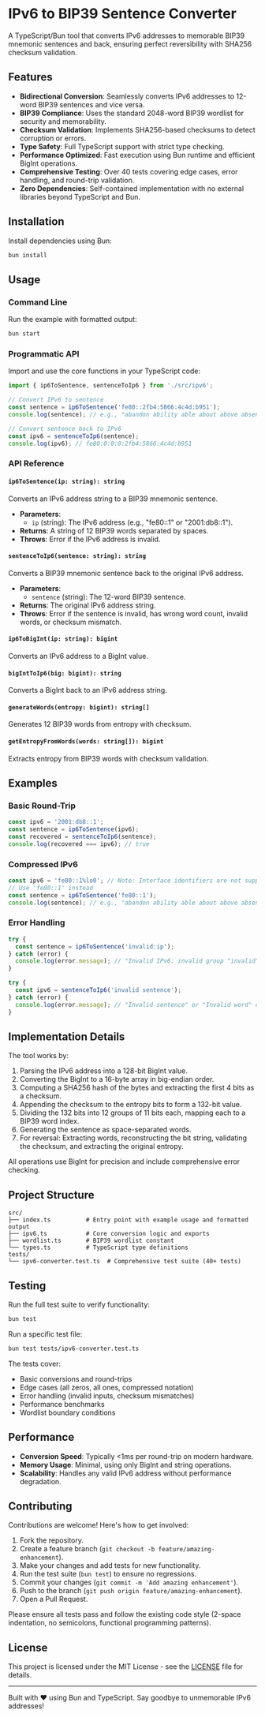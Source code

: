 # IPv6 to BIP39 Sentence Converter

A TypeScript/Bun tool that converts IPv6 addresses to memorable BIP39 mnemonic sentences and back, ensuring perfect reversibility with SHA256 checksum validation.

## Features

- **Bidirectional Conversion**: Seamlessly converts IPv6 addresses to 12-word BIP39 sentences and vice versa.
- **BIP39 Compliance**: Uses the standard 2048-word BIP39 wordlist for security and memorability.
- **Checksum Validation**: Implements SHA256-based checksums to detect corruption or errors.
- **Type Safety**: Full TypeScript support with strict type checking.
- **Performance Optimized**: Fast execution using Bun runtime and efficient BigInt operations.
- **Comprehensive Testing**: Over 40 tests covering edge cases, error handling, and round-trip validation.
- **Zero Dependencies**: Self-contained implementation with no external libraries beyond TypeScript and Bun.

## Installation

Install dependencies using Bun:

```bash
bun install
```

## Usage

### Command Line

Run the example with formatted output:

```bash
bun start
```

### Programmatic API

Import and use the core functions in your TypeScript code:

```typescript
import { ip6ToSentence, sentenceToIp6 } from './src/ipv6';

// Convert IPv6 to sentence
const sentence = ip6ToSentence('fe80::2fb4:5866:4c4d:b951');
console.log(sentence); // e.g., "abandon ability able about above absent absorb abstract absurd abuse access accident"

// Convert sentence back to IPv6
const ipv6 = sentenceToIp6(sentence);
console.log(ipv6); // fe80:0:0:0:2fb4:5866:4c4d:b951
```

### API Reference

#### `ip6ToSentence(ip: string): string`

Converts an IPv6 address string to a BIP39 mnemonic sentence.

- **Parameters**:
  - `ip` (string): The IPv6 address (e.g., "fe80::1" or "2001:db8::1").
- **Returns**: A string of 12 BIP39 words separated by spaces.
- **Throws**: Error if the IPv6 address is invalid.

#### `sentenceToIp6(sentence: string): string`

Converts a BIP39 mnemonic sentence back to the original IPv6 address.

- **Parameters**:
  - `sentence` (string): The 12-word BIP39 sentence.
- **Returns**: The original IPv6 address string.
- **Throws**: Error if the sentence is invalid, has wrong word count, invalid words, or checksum mismatch.

#### `ip6ToBigInt(ip: string): bigint`

Converts an IPv6 address to a BigInt value.

#### `bigIntToIp6(big: bigint): string`

Converts a BigInt back to an IPv6 address string.

#### `generateWords(entropy: bigint): string[]`

Generates 12 BIP39 words from entropy with checksum.

#### `getEntropyFromWords(words: string[]): bigint`

Extracts entropy from BIP39 words with checksum validation.

## Examples

### Basic Round-Trip

```typescript
const ipv6 = '2001:db8::1';
const sentence = ip6ToSentence(ipv6);
const recovered = sentenceToIp6(sentence);
console.log(recovered === ipv6); // true
```

### Compressed IPv6

```typescript
const ipv6 = 'fe80::1%lo0'; // Note: Interface identifiers are not supported
// Use 'fe80::1' instead
const sentence = ip6ToSentence('fe80::1');
console.log(sentence); // e.g., "abandon ability able about above absent absorb abstract absurd abuse access accident"
```

### Error Handling

```typescript
try {
  const sentence = ip6ToSentence('invalid:ip');
} catch (error) {
  console.log(error.message); // "Invalid IPv6: invalid group "invalid""
}

try {
  const ipv6 = sentenceToIp6('invalid sentence');
} catch (error) {
  console.log(error.message); // "Invalid sentence" or "Invalid word" or "Checksum invalid"
}
```

## Implementation Details

The tool works by:

1. Parsing the IPv6 address into a 128-bit BigInt value.
2. Converting the BigInt to a 16-byte array in big-endian order.
3. Computing a SHA256 hash of the bytes and extracting the first 4 bits as a checksum.
4. Appending the checksum to the entropy bits to form a 132-bit value.
5. Dividing the 132 bits into 12 groups of 11 bits each, mapping each to a BIP39 word index.
6. Generating the sentence as space-separated words.
7. For reversal: Extracting words, reconstructing the bit string, validating the checksum, and extracting the original entropy.

All operations use BigInt for precision and include comprehensive error checking.

## Project Structure

```
src/
├── index.ts          # Entry point with example usage and formatted output
├── ipv6.ts           # Core conversion logic and exports
├── wordlist.ts       # BIP39 wordlist constant
└── types.ts          # TypeScript type definitions
tests/
└── ipv6-converter.test.ts  # Comprehensive test suite (40+ tests)
```

## Testing

Run the full test suite to verify functionality:

```bash
bun test
```

Run a specific test file:

```bash
bun test tests/ipv6-converter.test.ts
```

The tests cover:
- Basic conversions and round-trips
- Edge cases (all zeros, all ones, compressed notation)
- Error handling (invalid inputs, checksum mismatches)
- Performance benchmarks
- Wordlist boundary conditions

## Performance

- **Conversion Speed**: Typically <1ms per round-trip on modern hardware.
- **Memory Usage**: Minimal, using only BigInt and string operations.
- **Scalability**: Handles any valid IPv6 address without performance degradation.

## Contributing

Contributions are welcome! Here's how to get involved:

1. Fork the repository.
2. Create a feature branch (`git checkout -b feature/amazing-enhancement`).
3. Make your changes and add tests for new functionality.
4. Run the test suite (`bun test`) to ensure no regressions.
5. Commit your changes (`git commit -m 'Add amazing enhancement'`).
6. Push to the branch (`git push origin feature/amazing-enhancement`).
7. Open a Pull Request.

Please ensure all tests pass and follow the existing code style (2-space indentation, no semicolons, functional programming patterns).

## License

This project is licensed under the MIT License - see the [LICENSE](LICENSE) file for details.

---

Built with ❤️ using Bun and TypeScript. Say goodbye to unmemorable IPv6 addresses!
